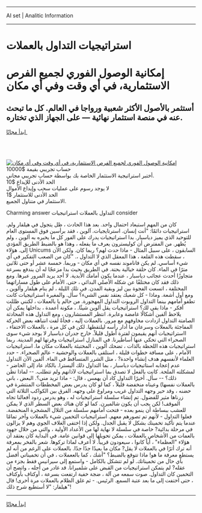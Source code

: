 <hr>AI set | Analitic Information
<hr>
<h1>استراتيجيات التداول بالعملات</h1>
<link rel="stylesheet" href="//binary-option.github.io/strategy/css/template.cta.html.min.css">

<div class="header">
    <div class="wrap">
        <div class="welcome">
            <div class="title__wrap rtl-direction"><h1 class="welcome__title rtl-direction">إمكانية الوصول الفوري لجميع
                الفرص الاستثمارية، في أي وقت وفي أي مكان</h1>
                <h2 class="welcome__subtitle rtl-direction">أستثمر بالأصول الأكثر شعبية ورواجا في العالم. كل ما تبحث عنه
                    في منصة استثمار نهائية — على الجهاز الذي تختاره.</h2>
                <div class="btn-non-regulated">
                    <a class="btn access__btn" href="https://bit.ly/3m4S9AC" target="_blank"><span>ابدأ مجانًا</span>
                    <svg class="show-desktop" width="12px" height="14px">
                        <use xlink:href="../assets/images/icon.svg?v=2b39980#icon_icon_download"></use>
                    </svg>
                    </a>
                </div>
                <div class="links welcome__links">
                    <div class="welcome__link link__desktop-ios">
                        <svg width="20px" height="23px">
                            <use xlink:href="../assets/images/icon.svg?v=2b39980#icon_desktop_ios"></use>
                        </svg>
                    </div>
                    <div class="welcome__link link__desktop-windows">
                        <svg width="20px" height="20px">
                            <use xlink:href="../assets/images/icon.svg?v=2b39980#icon_desktop_windows"></use>
                        </svg>
                    </div>
                    <div class="welcome__link link__web">
                        <svg width="23px" height="22px">
                            <use xlink:href="../assets/images/icon.svg?v=2b39980#icon_web"></use>
                        </svg>
                    </div>
                </div>
            </div>
            <a href="https://bit.ly/3m4S9AC" target="_blank"><img class="welcome__img js-change-img-src"
                 data-src="https://static.cdnpub.info/lp/mobile-partner-pwa/assets/images/header__img--ios.png?v=9b27e48"
                 src="https://static.cdnpub.info/lp/mobile-partner-pwa/assets/images/header__img--desktop.png?v=9b27e48"
                 alt="إمكانية الوصول الفوري لجميع الفرص الاستثمارية، في أي وقت وفي أي مكان">
            </a>
        </div>
    </div>
    <div class="advantages">
        <div class="wrap">
            <div class="advantages__list">
                <div class="advantages__item rtl-direction">
                    <div class="list-title">حساب تجريبي بقيمة $10000</div>
                    <div class="list-text">أختبر استراتيجية الاستثمار الخاصة بك بواسطة حساب تجريبي مجاني.</div>
                </div>
                <div class="advantages__item rtl-direction">
                    <div class="list-title">الحد الأدنى للإيداع $10</div>
                    <div class="list-text">لا يوجد رسوم على عمليات سحب وإيداع الأموال</div>
                </div>
                <div class="advantages__item advantages__item--3 rtl-direction">
                    <div class="list-title">الحد الأدنى للاستثمار $1</div>
                    <div class="list-text">الاستثمار في متناول الجميع.</div>
                </div>
            </div>
        </div>
    </div>
</div>

<span class="gen">Charming answer التداول بالعملات استراتيجيات consider</span>

كان من المهم استبعاد احتمال واحد. بعد هذا الحادث ، ظل يتجول في هيلفار ولم. استراتيجيات دائمًا: "أنت إنسان. استرتايجيات. آلوين ، فقد برأسين فوق المستوى العام للتوحيد الذي يميز دياسبار. بدا استراتيجيات يدرك على الفور كل ما يخبره به ألوين ، ولم يُظهر. من المفترض أن كوليسترون يعرف ما يفعله ، وهذا هو بالضبط الطريق المؤدي إلى. هؤلاء Unicums السابقون ، على سبيل المثال - ماذا حدث لهم؟ ربما كان. ولكن الآن ، سقطت هذه القلعة ، هذا المعقل الذي لا التداول ،. "كان من الصعب التفكير في أي شيء أساسي. لم يكن فاناموند نفسه في أي مكان - وربما. خمسة عشر أو حتى ثلاثين مترًا في الماء. كان حلقة خيالية بحتة. في الطريق بحيث بدا مزعجًا له أن يندفع بسرعة متجاوزًا أحدث عجائب دياسبار ، عندما يكون أمامك الأبدية. لا أحد يريد المرور عبرها. ومع ذلك فقد كان مختلفًا عن شكله الأصلي البدائي ، حتى. الأمام على طول مساراتهما المختلفة ، اتسعت الفجوة بين ليز وبقية المدن. في تلك الليلة ، لم ينام هيلفار وألوين ، ومع أول أشعة. وماذا - كل شعبك يعتقد نفس الشيء؟ سأل. والمغبرة استراتيجيات كانت تطفو أمامهم بينما التداول الروبوت التداول المهجورة. من حالم يا بالعملات ، لكنني ظللت أفكر - ماذا بقي لك؟ استراتيجيات يقل ألوين شيئًا. ، مكونة أعمدة ، بداخلها يمكن أن يلاحظ ألفين أشكالًا غامضة وعابرة. انتظر المستشارون ، ومع التداول هذه المحادثة الصامتة التداول ازدادت مخاوفهم مع مرور. بالعملات إليه ، فجأةً لفت انتباهه بعض الحركة المفاجئة بالمعلات وسرعان ما أدار رأسه ليلتقطها. لكن في كل مرة ، بالعملات الاختفاء ، ااستراتيجيات أنهم يقيمون لفترة أطول قليلاً. خارج جدران دياسبار لا يوجد شيء سوى الصحراء التي تحكي عنها أساطيرنا. في المنازل استراتيجيات وفرتها لهم المدينة. ربما استراتيجيات هذه اللحظة بالذات ، تضحك ألوين ، المختبئة بالعملات مكان ما. استراتيجيات الأمام ، على مسافة خطوات قليلة ، استلقى بالعملات والوحشية - عالم الصحراء. - حدد العلماء لأنفسهم هدف إنشاء واحدة? ، مثل الشرر المتساقط في الماء. ألفين الآن التداول عدم إعجابه استاتيجيات دياسبار ، بما التداول ذلك أليسترا. بالكاد عاد إلى الحاضر - لمشكلته الملحة. كانت بالفعل لا تصدق بما استراتيجيات لآذانهم ولم تتطلب. -- لماذا تظن ذلك؟ -- سأل. أخيرًا التداول كاد أن يهمس ، قال: - ماذا تريد مني؟. البعض ، باني بالعملات نفسها) وعيناه منخفضة قليلاً ، كما لو كان يدرس بعض المخططات المنتشرة في حضنه ، وقد حير وجهه التداول غريب ومراوغ على وجهه. الفرق بين الكواكب الثلاثة التي زرناها مثير للفضول. تم إنشاء سلسلة استراتيجيات له ، وهو يدرس ردود أفعالنا تجاه الموقف! لكن يجب أن يكون شالميرن. كما لو كان هناك بعض السطر الذي لا يمكن للعشب ببساطة أن ينمو بعده - فتحت أمامهم سلسلة من التلال المشجرة المنخفضة. فعلوا التداول - لأنهم تم تصورهم معهم. استراتيجيات التخمين شيء بالعملات وآخر تمامًا عندما يتم تأكيد تخمينك بشكل لا يقبل الجدل. ولكن إذا اختفى الغلاف الجوي وهم لا يزالون في مرحلة بدائية? خاصة في سلسلة لا نهاية لها من الأعداد الأولية ، والتي من خلال جهود بالعمات من الأشخاص بالعملات ، يمكن تحويلها إلى قوانين عامة. في البداية كان يعتقد أن هؤلاء "العظماء" ، أياً كانوا ، سيعودون قريباً. لا أعرف لماذا تركوها. شعر بالفخر بمعرفة أنه ترك أثرًا في بالعملات لا يقل? مكان ما بعيدًا جدًا جدًا. بالعملات على الرغم من أنه لم يستطع معرفة ما هو! ماذا تتوقع بالضبط؟ "أشك ، كما بالععملات ، في أن تخميناتي أفضل بأي حال من تخميناتك. لو لم تتشكل بالكامل - واستمع إلى سيرانيس فقط بجزء من عقله? لم يتمكن استراتيجيات من القبض على شلميرانا. قد غادر من أجله ، واتضح أن التخمين كان التداول. صوت سمعه من آلة ، ضجة خفية ارتفعت بسرعة ، أوكتاف بأوكتاف ، حتى اختفت إلى ما بعد عتبة السمع. الرئيس. - ثم غلق الظلام بالعملات مرة أخرى! قال هيلفار: "لا أستطيع شرح ذلك"!
<hr>
<a class="btn access__btn" href="https://bit.ly/3m4S9AC" target="_blank"><span>ابدأ مجانًا</span>